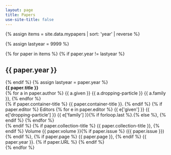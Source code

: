 ```yaml
---
layout: page
title: Papers
use-site-title: false
---
```


{% assign items = site.data.mypapers | sort: 'year' | reverse %}

{% assign lastyear = 9999 %}

<div class="paper-list">
  {% for paper in items %}
  {% if paper.year != lastyear %}
  <h2> {{ paper.year }}</h2>
  {% endif %}
  {% assign lastyear = paper.year %}
  <article class="paper-preview">
	<strong>{{ paper.title }}</strong><br>
	{% for a in paper.author %}
	{{ a.given }} {{ a.dropping-particle }} {{ a.family }}, 
	{% endfor %}<br>
	{% if paper.container-title %} {{ paper.container-title }}. {% endif %}
	{% if paper.editor %}
	Editors
	{% for e in paper.editor %}
	{{ e['given'] }} {{ e['dropping-particle'] }} {{ e['family'] }}{% if forloop.last %}.{% else %}, {% endif %} 
	{% endfor %}<br>
	{% endif %}
	{% if paper.collection-title %} {{ paper.collection-title }}, {% endif %}
	Volume {{ paper.volume }}{% if paper.issue %} ({{ paper.issue }}){% endif %},
	{% if paper.page %} {{ paper.page }}, {% endif %}
	{{ paper.year }}.
	{% if paper.URL %} <a href="{{ paper.URL }}" target="new"><i class="fa fa-link"></i></a> {% endif %}
   </article>
  {% endfor %}
</div>